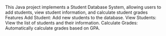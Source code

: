 This Java project implements a Student Database System, allowing users to add students, view student information, and calculate student grades
Features
Add Student: Add new students to the database.
View Students: View the list of students and their information.
Calculate Grades: Automatically calculate grades based on GPA.

